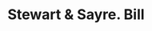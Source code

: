 ---
doi: 10.7916/D8GJ0W5W
date_other: '1880'
date_other_textual: 1880-1889
form: printed ephemera
genre:
- Invoices
name:
- Stewart & Sayre
object_in_context_url: https://biggert.cul.columbia.edu/items/view/ave_biggert_01906
subject_hierarchical_geographic:
- Newburgh, New York, United States
subject_name:
- Stewart & Sayre
title: Stewart & Sayre. Bill
sort_title: Stewart & Sayre. Bill
call_number: ave_biggert_01906
coordinates:
- 41.51972222222222,-74.0213888888889
pid: ave_biggert_01906
identifiers: ave_biggert_01906
permalink: /biggert/ave_biggert_01906/
layout: iiif-image-page
---